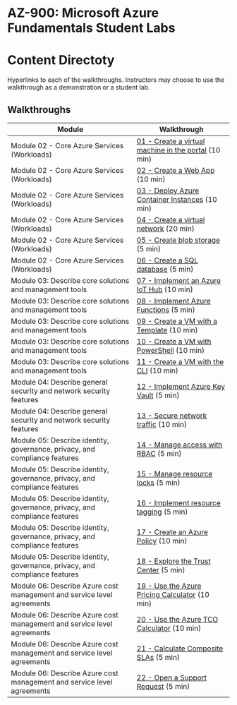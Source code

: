 # AZ-900: Microsoft Azure Fundamentals Student Labs


# Content Directoty
Hyperlinks to each of the walkthroughs. Instructors may choose to use the walkthrough as a demonstration or a student lab.


## Walkthroughs

| Module | Walkthrough |
| --- | --- |
| Module 02 - Core Azure Services (Workloads) | [01 - Create a virtual machine in the portal](Walkthroughs/01-Create%20a%20virtual%20machine.md) (10 min) |
| Module 02 - Core Azure Services (Workloads) | [02 - Create a Web App](Walkthroughs/02-Create%20a%20Web%20App.md) (10 min) |
| Module 02 - Core Azure Services (Workloads) | [03 - Deploy Azure Container Instances](Walkthroughs/03-Deploy%20Azure%20Container%20Instances.md) (10 min) | 
| Module 02 - Core Azure Services (Workloads) | [04 - Create a virtual network](Walkthroughs/04-Create%20a%20virtual%20network.md) (20 min) |
| Module 02 - Core Azure Services (Workloads) | [05 - Create blob storage](Walkthroughs/05-Create%20Blob%20storage.md) (5 min) |
| Module 02 - Core Azure Services (Workloads) | [06 - Create a SQL database](Walkthroughs/06-Create%20a%20SQL%20database.md) (5 min) | 
| Module 03: Describe core solutions and management tools | [07 - Implement an Azure IoT Hub](Walkthroughs/07-Implement%20the%20Azure%20IoT%20Hub.md) (10 min) |
| Module 03: Describe core solutions and management tools | [08 - Implement Azure Functions](Walkthroughs/08-Implement%20Azure%20Functions.md) (5 min) | 
| Module 03: Describe core solutions and management tools | [09 - Create a VM with a Template](Walkthroughs/09-Create%20a%20VM%20with%20a%20Template.md) (10 min) |
| Module 03: Describe core solutions and management tools | [10 - Create a VM with PowerShell](Walkthroughs/10-Create%20a%20VM%20with%20PowerShell.md) (10 min) |
| Module 03: Describe core solutions and management tools | [11 - Create a VM with the CLI](Walkthroughs/11-Create%20a%20VM%20with%20the%20CLI.md) (10 min) | 
| Module 04: Describe general security and network security features | [12 - Implement Azure Key Vault](Walkthroughs/12-Implement%20Azure%20Key%20Vault.md) (5 min) |
| Module 04: Describe general security and network security features | [13 - Secure network traffic](Walkthroughs/12-Implement%20Azure%20Key%20Vault.md) (10 min) | 
| Module 05: Describe identity, governance, privacy, and compliance features | [14 - Manage access with RBAC](Walkthroughs/14-Manage%20access%20with%20RBAC.md) (5 min) |
| Module 05: Describe identity, governance, privacy, and compliance features | [15 - Manage resource locks](Walkthroughs/15-Manage%20resource%20locks.md) (5 min) |
| Module 05: Describe identity, governance, privacy, and compliance features | [16 - Implement resource tagging](Walkthroughs/16-Implement%20resource%20tagging.md) (5 min) | 
| Module 05: Describe identity, governance, privacy, and compliance features | [17 - Create an Azure Policy](Walkthroughs/17-Create%20an%20Azure%20Policy.md) (10 min) |
| Module 05: Describe identity, governance, privacy, and compliance features | [18 - Explore the Trust Center](Walkthroughs/17-Create%20an%20Azure%20Policy.md) (5 min) | 
| Module 06: Describe Azure cost management and service level agreements | [19 - Use the Azure Pricing Calculator](Walkthroughs/19-Use%20the%20Azure%20Pricing%20Calculator.md) (10 min) |
| Module 06: Describe Azure cost management and service level agreements | [20 - Use the Azure TCO Calculator](Walkthroughs/20-Use%20the%20Azure%20TCO%20Calculator.md) (10 min) | 
| Module 06: Describe Azure cost management and service level agreements | [21 - Calculate Composite SLAs](Walkthroughs/21-Calculate%20Composite%20SLAs.md) (5 min) |
| Module 06: Describe Azure cost management and service level agreements | [22 - Open a Support Request](Walkthroughs/22-Open%20a%20Support%20Request.md) (5 min) | 